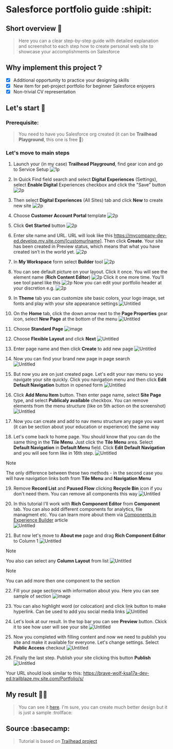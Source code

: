 # Salesforce portfolio guide :shipit:

## Short overview 📜
> Here you can a clear step-by-step guide with detailed explanation and screenshot to each step how to create personal web site to showcase your accomplishments on Salesforce

## Why implement this project ❔
- [x] Additional opportunity to practice your designing skills
- [x] New item for pet-project portfolio for beginner Salesforce enjoyers
- [x] Non-trivial CV representation

## Let's start 🏁

### Prerequisite:
> You need to have you Salesforce org created (it can be **Trailhead Playground**, this one is free 💸)

### Let's move to main steps
1. Launch your (in my case) **Trailhead Playground**, find gear icon and go to Service Setup
![1p](https://github.com/user-attachments/assets/9d5fc2e1-0f0b-4853-b685-f2abac802e8f)

2. In Quick Find field search and select **Digital Experiences** (Settings), select **Enable Digital** Experiences checkbox and click the "Save" button
![2p](https://github.com/user-attachments/assets/cfb5f828-01a6-405f-80f4-68647fab5b97)

3. Then select **Digital Experiences** (All Sites) tab and click **New** to create new site
![2p](https://github.com/user-attachments/assets/68a7398c-0789-4d46-8edf-a32b5ed6a34d)

4. Choose **Customer Account Portal** template
![2p](https://github.com/user-attachments/assets/b7626ad2-e76a-429b-a1b9-29ab121d0fdb)

5. Click **Get Started** button
![2p](https://github.com/user-attachments/assets/3f730161-5dee-45b3-a18f-e5c1e36f6c7a)

6. Enter site name and URL. URL will look like this https://mycompany-dev-ed.develop.my.site.com/[customurlname]. Then click **Create**. Your site has been created in Preview status, which means that what you have created isn’t in the world yet.
![2p](https://github.com/user-attachments/assets/f0510be9-a744-41ed-b00b-159cff816bf9)

7. In **My Workspace** form select **Builder** tool
![2p](https://github.com/user-attachments/assets/162aa2c4-7fc2-46ee-9795-44b45d087bc1)

8. You can see default picture on your layout. Click it once. You will see the element name (**Rich Content Editor**)
![2p](https://github.com/user-attachments/assets/e7fac7eb-4529-4f18-986a-f4e401d7ef16)
Click it one more time. You'll see tool panel like this
![2p](https://github.com/user-attachments/assets/0f2ccc18-454a-4dc3-a193-f06fe9e1b4d9)
Now you can edit your portfolio header at your discretion e.g.
![2p](https://github.com/user-attachments/assets/9b8765e8-be9b-4e23-9def-a473d2f1cf02)

9. In **Theme** tab you can customize site basic colors, your logo image, set fonts and play with your site appearance settings 
![Untitled](https://github.com/user-attachments/assets/683701f1-4470-44cb-965e-64bd72417c43)

10. On the **Home** tab, click the down arrow next to the **Page Properties** gear icon, select **New Page** at the bottom of the menu
![Untitled](https://github.com/user-attachments/assets/1c7e5273-d870-40da-9059-2499c5625947)

11. Choose **Standard Page**
![image](https://github.com/user-attachments/assets/433830bf-7bb0-45a7-96b6-4ebc411a6de7)

12. Choose **Flexible Layout** and click **Next**
![Untitled](https://github.com/user-attachments/assets/b0a4274d-2cd3-4e20-b371-9d8f3ef1e103)

13. Enter page name and then click **Create** to add new page
![Untitled](https://github.com/user-attachments/assets/d3f5723c-f591-4cb8-8406-4b17e90f3892)

14. Now you can find your brand new page in page search
<br>![Untitled](https://github.com/user-attachments/assets/29c3b34d-52b4-4044-be00-f8eeeb3e75f4)</br>

15. But now you are on just created page. Let's edit your nav menu so you navigate your site quickly. Click you navigation menu and then click **Edit Default Navigation** button in opened form
![Untitled](https://github.com/user-attachments/assets/7e285808-04ac-42b0-9b2f-e15c4ac049cc)

16. Click **Add Menu Item** button. Then enter page name, select **Site Page** type, and select **Publicaly available** checkbox. You can remove elements from the menu structure (like on 5th action on the screenshot)
![Untitled](https://github.com/user-attachments/assets/1bd5f06f-37cd-47bf-8e8d-9a0e042caf61)

17. Now you can create and add to nav menu structure any page you want (it can be section about your education or experience) the same way

18. Let's come back to home page. You should know that you can do the same thing in the **Tile Menu**. Just click the **Tile Menu** area. Select **Default Navigation** in **Default Menu** field. Click **Edit Default Navigation** and you will see form like in 16th step. 
![Untitled](https://github.com/user-attachments/assets/f5febf1a-e01c-456b-ac24-23882449b265)

> [!NOTE]
> The only difference between these two methods - in the second case you will have navigation links both from **Tile Menu** and **Navigation Menu**

19. Remove **Record List** and **Paused Flow** clicking **Recycle Bin** icon if you don't need them. You can remove all components this way
![Untitled](https://github.com/user-attachments/assets/6ff70942-4081-47b2-8659-1621adcf748e)

20. In this tutorial I'll work with **Rich Component Editor** from **Component** tab. You can also add different components for analytics, file managment etc. You can learn more about them via [Components in Experience Builder](https://help.salesforce.com/s/articleView?id=release-notes.rn_experiences_components.htm&release=244&type=5) article
<br>![Untitled](https://github.com/user-attachments/assets/36c92b81-da4b-4c22-aaca-4e3eb8a8b4d0)</br>

21. But now let's move to **About me** page and drag **Rich Component Editor** to Column 1
![Untitled](https://github.com/user-attachments/assets/d6bc205e-ef10-49a3-a1e3-89970ac22a33)

> [!NOTE]
> You also can select any **Column Layout** from list
![Untitled](https://github.com/user-attachments/assets/1f4577db-761d-4a55-aabf-491dba946515)

> [!NOTE]
> You can add more then one component to the section

22. Fill your page sections with information about you. Here you can see sample of section
![image](https://github.com/user-attachments/assets/6308ddf4-75cf-4664-a392-05a8a698d351)

23. You can also highlight word (or colocation) and click link button to make hyperlink. Can be used to add you social media links
![Untitled](https://github.com/user-attachments/assets/48c7d962-56f2-41f4-8729-9eccb0a0180a)

24. Let's look at our result. In the top bar you can see **Preview** button. Ckick it to see how user will see your site
![Untitled](https://github.com/user-attachments/assets/fcea6a89-adc7-48be-af9e-514e12d5240d)

25. Now you completed with filling content and now we need to publish you site and make it available for everyone. Let's change settings. Select **Public Access** checkout
![Untitled](https://github.com/user-attachments/assets/9008db4e-d7d7-42de-93e7-a1299862c15f)

26. Finally the last step. Publish your site clicking this button **Publish**
<br>![Untitled](https://github.com/user-attachments/assets/abc58d6e-1f0d-40fa-8404-9cabeb200935)</br>

Your URL should look similar to this: https://brave-wolf-ksa17a-dev-ed.trailblaze.my.site.com/Portfolio/s/

## My result 👨‍💻
> You can see it [here](https://empathetic-bear-q8q2h2-dev-ed.trailblaze.my.site.com/s/). I'm sure, you can create much better design but it is just a sample :trollface:

## Source :basecamp:
> Tutorial is based on [Trailhead project](https://trailhead.salesforce.com/content/learn/projects/build-your-personal-portfolio-on-salesforce)
